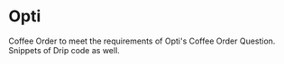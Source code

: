 # Opti
Coffee Order to meet the requirements of Opti's Coffee Order Question. Snippets of Drip code as well.
